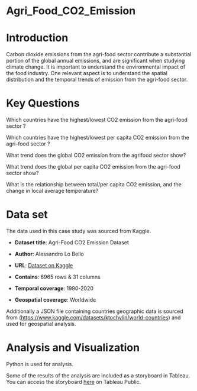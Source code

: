 # Agri_Food_CO2_Emission
# Introduction

Carbon dioxide emissions from the agri-food sector contribute a substantial portion of the global annual emissions, and are significant when studying climate change. It is important to understand the environmental impact of the food industry. One relevant aspect is to understand the spatial distribution and the temporal trends of emission from the agri-food sector. 

# Key Questions 

Which countries have the highest/lowest CO2 emission from the agri-food sector ?

Which countries have the highest/lowest per capita CO2 emission from the agri-food sector ?

What trend does the global CO2 emission from the agrifood sector show?

What trend does the global per capita CO2 emission from the agri-food sector show?

What is the relationship between total/per capita CO2 emission, and the change in local average temperature?


# Data set

The data used in this case study was sourced from Kaggle.
- **Dataset title**: Agri-Food CO2 Emission Dataset

- **Author**: Alessandro Lo Bello 

- **URL**: [Dataset on Kaggle](https://www.kaggle.com/datasets/alessandrolobello/agri-food-co2-emission-dataset-forecasting-ml/data)

- **Contains**: 6965 rows & 31 columns

- **Temporal coverage**: 1990-2020

- **Geospatial coverage**: Worldwide
    
Additionally a JSON file containing countries geographic data is sourced from (https://www.kaggle.com/datasets/ktochylin/world-countries) and used for geospatial analysis. 

# Analysis and Visualization
Python is used for analysis.

Some of the results of the analysis are included as a storyboard in Tableau. You can access the storyboard 
[here](https://public.tableau.com/shared/5P3MHR3GB?:display_count=n&:origin=viz_share_link) on Tableau Public.







